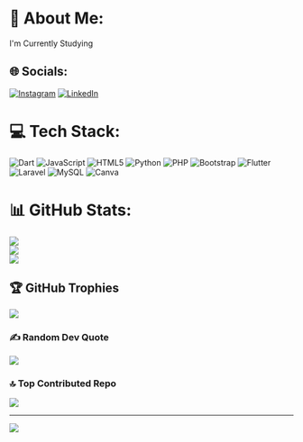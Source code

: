 # 💫 About Me:
I'm Currently Studying


## 🌐 Socials:
[![Instagram](https://img.shields.io/badge/Instagram-%23E4405F.svg?logo=Instagram&logoColor=white)](https://instagram.com/https://www.instagram.com/mfaizz_15/) [![LinkedIn](https://img.shields.io/badge/LinkedIn-%230077B5.svg?logo=linkedin&logoColor=white)](https://linkedin.com/in/muhammadfaizrmdhn) 

# 💻 Tech Stack:
![Dart](https://img.shields.io/badge/dart-%230175C2.svg?style=for-the-badge&logo=dart&logoColor=white) ![JavaScript](https://img.shields.io/badge/javascript-%23323330.svg?style=for-the-badge&logo=javascript&logoColor=%23F7DF1E) ![HTML5](https://img.shields.io/badge/html5-%23E34F26.svg?style=for-the-badge&logo=html5&logoColor=white) ![Python](https://img.shields.io/badge/python-3670A0?style=for-the-badge&logo=python&logoColor=ffdd54) ![PHP](https://img.shields.io/badge/php-%23777BB4.svg?style=for-the-badge&logo=php&logoColor=white) ![Bootstrap](https://img.shields.io/badge/bootstrap-%238511FA.svg?style=for-the-badge&logo=bootstrap&logoColor=white) ![Flutter](https://img.shields.io/badge/Flutter-%2302569B.svg?style=for-the-badge&logo=Flutter&logoColor=white) ![Laravel](https://img.shields.io/badge/laravel-%23FF2D20.svg?style=for-the-badge&logo=laravel&logoColor=white) ![MySQL](https://img.shields.io/badge/mysql-4479A1.svg?style=for-the-badge&logo=mysql&logoColor=white) ![Canva](https://img.shields.io/badge/Canva-%2300C4CC.svg?style=for-the-badge&logo=Canva&logoColor=white)
# 📊 GitHub Stats:
![](https://github-readme-stats.vercel.app/api?username=muhammadfaizramadha&theme=dark&hide_border=false&include_all_commits=true&count_private=true)<br/>
![](https://nirzak-streak-stats.vercel.app/?user=muhammadfaizramadha&theme=dark&hide_border=false)<br/>
![](https://github-readme-stats.vercel.app/api/top-langs/?username=muhammadfaizramadha&theme=dark&hide_border=false&include_all_commits=true&count_private=true&layout=compact)

## 🏆 GitHub Trophies
![](https://github-profile-trophy.vercel.app/?username=muhammadfaizramadha&theme=radical&no-frame=false&no-bg=true&margin-w=4)

### ✍️ Random Dev Quote
![](https://quotes-github-readme.vercel.app/api?type=horizontal&theme=radical)

### 🔝 Top Contributed Repo
![](https://github-contributor-stats.vercel.app/api?username=muhammadfaizramadha&limit=5&theme=dark&combine_all_yearly_contributions=true)

---
[![](https://visitcount.itsvg.in/api?id=muhammadfaizramadha&icon=0&color=0)](https://visitcount.itsvg.in)

<!-- Proudly created with GPRM ( https://gprm.itsvg.in ) -->
